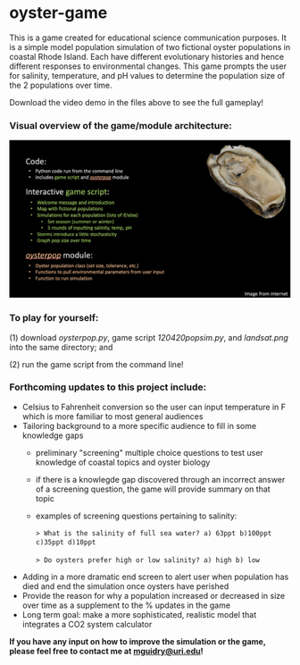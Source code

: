 # oyster-game
This is a game created for educational science communication purposes. It is a simple model population simulation of two fictional oyster populations in coastal Rhode Island. Each have different evolutionary histories and hence different responses to environmental changes. This game prompts the user for salinity, temperature, and pH values to determine the population size of the 2 populations over time.

Download the video demo in the files above to see the full gameplay!


### Visual overview of the game/module architecture: 
![Overview](overview.png)


### To play for yourself:
(1) download *oysterpop.py*, game script *120420popsim.py*, and *landsat.png* into the same directory; and

(2) run the game script from the command line!




### Forthcoming updates to this project include:

* Celsius to Fahrenheit conversion so the user can input temperature in F which is more familiar to most general audiences
* Tailoring background to a more specific audience to fill in some knowledge gaps
  - preliminary "screening" multiple choice questions to test user knowledge of coastal topics and oyster biology
  - if there is a knowlegde gap discovered through an incorrect answer of a screening question, the game will provide summary on that topic 
  - examples of screening questions pertaining to salinity: 
  		
  		> What is the salinity of full sea water? a) 63ppt b)100ppt c)35ppt d)10ppt
  		
  		> Do oysters prefer high or low salinity? a) high b) low
* Adding in a more dramatic end screen to alert user when population has died and end the simulation once oysters have perished 
* Provide the reason for why a population increased or decreased in size over time as a supplement to the % updates in the game
* Long term goal: make a more sophisticated, realistic model that integrates a CO2 system calculator



**If you have any input on how to improve the simulation or the game, please feel free to contact me at mguidry@uri.edu!**
